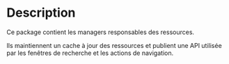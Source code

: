 # Description

Ce package contient les managers responsables des ressources.

Ils maintiennent un cache à jour des ressources et publient une API utilisée par les fenêtres de recherche et les actions de navigation.
